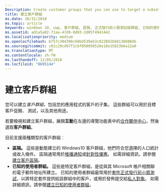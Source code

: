 ```yaml
---
Description: Create customer groups that you can use to target a subset of your app's customer base for promotions, testing, or other purposes.
title: 建立客戶群組
ms.date: 10/31/2018
ms.topic: article
keywords: windows 10, uwp, 客戶群組, 區隔, 正式發行前小眾測試版群組, 已知的使用者群組
ms.assetid: ad1a5a02-71aa-47d9-8d03-2d85f4941442
ms.localizationpriority: medium
ms.openlocfilehash: b757c304398c60bd539eb3c023892b68138880db
ms.sourcegitcommit: c01c29cd97f1cbf050950526e18e15823b6a12a0
ms.translationtype: MT
ms.contentlocale: zh-TW
ms.lasthandoff: 12/05/2018
ms.locfileid: "8695144"
---
```

# <a name="create-customer-groups"></a>建立客戶群組

您可以建立*客戶群組*，包括您的應用程式的客戶的子集。 這些群組可以用於目標客戶促銷、 測試，以及其他用途。

若要檢視和建立客戶群組，展開**互動**在左邊的導覽功能表中的[合作夥伴中心](https://partner.microsoft.com/dashboard)，然後選取**客戶群組**。

目前支援兩種類型的客戶群組︰

- **區隔。** 這些是動態建立的 Windows10 客戶群組，他們符合您選擇的人口統計或收入條件。 區隔通常用於[推播通知](send-push-notifications-to-your-apps-customers.md)或[針對性優惠](use-targeted-offers-to-maximize-engagement-and-conversions.md)。 如需詳細資訊，請參閱[建立客戶區隔](create-customer-segments.md)。
- **已知的使用者群組。** 這些是特定客戶群組，是從與其 Microsoft 帳戶相關聯的電子郵件地址所建立。 已知的使用者群組最常用於[套件正式發行前小眾測試](package-flights.md)，以將特定套件提供給該群組中的客戶，或用於發佈提交給[私人對象](choose-visibility-options.md#audience)。 如需詳細資訊，請參閱[建立已知的使用者群組](create-known-user-groups.md)。
